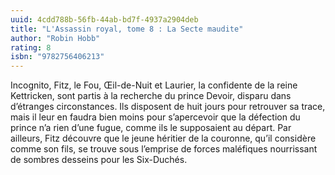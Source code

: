 ```yaml
---
uuid: 4cdd788b-56fb-44ab-bd7f-4937a2904deb
title: "L'Assassin royal, tome 8 : La Secte maudite"
author: "Robin Hobb"
rating: 8
isbn: "9782756406213"
---
```


Incognito, Fitz, le Fou, Œil-de-Nuit et Laurier, la confidente de la reine Kettricken, sont partis à la recherche du prince Devoir, disparu dans d’étranges circonstances. Ils disposent de huit jours pour retrouver sa trace, mais il leur en faudra bien moins pour s’apercevoir que la défection du prince n’a rien d’une fugue, comme ils le supposaient au départ. Par ailleurs, Fitz découvre que le jeune héritier de la couronne, qu’il considère comme son fils, se trouve sous l’emprise de forces maléfiques nourrissant de sombres desseins pour les Six-Duchés.